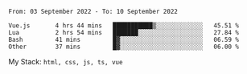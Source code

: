 <!--START_SECTION:waka-->

```text
From: 03 September 2022 - To: 10 September 2022

Vue.js       4 hrs 44 mins   ███████████▒░░░░░░░░░░░░░   45.51 %
Lua          2 hrs 54 mins   ███████░░░░░░░░░░░░░░░░░░   27.84 %
Bash         41 mins         █▓░░░░░░░░░░░░░░░░░░░░░░░   06.59 %
Other        37 mins         █▓░░░░░░░░░░░░░░░░░░░░░░░   06.00 %
```

<!--END_SECTION:waka-->
My Stack: `html, css, js, ts, vue`
